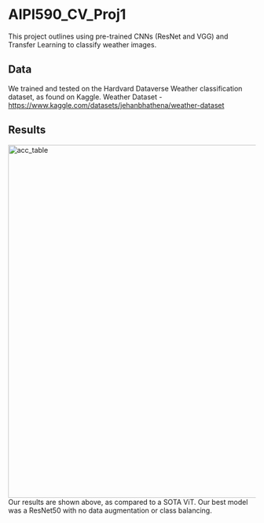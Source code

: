 # AIPI590_CV_Proj1
This project outlines using pre-trained CNNs (ResNet and VGG) and Transfer Learning to classify weather images. 

## Data
We trained and tested on the Hardvard Dataverse Weather classification dataset, as found on Kaggle.
Weather Dataset - https://www.kaggle.com/datasets/jehanbhathena/weather-dataset

## Results
<img width="717" alt="acc_table" src="https://github.com/kgreed4/AIPI590_CV_Proj1/assets/75132518/1741ff4b-b110-4c13-a7d1-b7d66386bfe1">
Our results are shown above, as compared to a SOTA ViT. Our best model was a ResNet50 with no data augmentation or class balancing.
